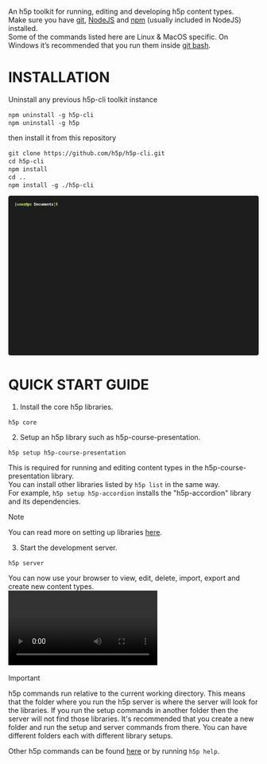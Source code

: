 An h5p toolkit for running, editing and developing h5p content types.  
Make sure you have [git](https://git-scm.com/downloads), [NodeJS](https://nodejs.org/en/download/current) and [npm](https://docs.npmjs.com/downloading-and-installing-node-js-and-npm) (usually included in NodeJS) installed.  
Some of the commands listed here are Linux & MacOS specific. On Windows it’s recommended that you run them inside [git bash](https://git-scm.com/download/win).  

# INSTALLATION

Uninstall any previous h5p-cli toolkit instance
```
npm uninstall -g h5p-cli
npm uninstall -g h5p
```
then install it from this repository
```
git clone https://github.com/h5p/h5p-cli.git
cd h5p-cli
npm install
cd ..
npm install -g ./h5p-cli
```

![installation gif](assets/docs/install.gif)

# QUICK START GUIDE

1. Install the core h5p libraries.
```
h5p core
```
2. Setup an h5p library such as h5p-course-presentation.
```
h5p setup h5p-course-presentation
```
This is required for running and editing content types in the h5p-course-presentation library.  
You can install other libraries listed by `h5p list` in the same way.  
For example, `h5p setup h5p-accordion` installs the "h5p-accordion" library and its dependencies.  
> [!NOTE]
> You can read more on setting up libraries [here](assets/docs/setup.md).
3. Start the development server.
```
h5p server
```
You can now use your browser to view, edit, delete, import, export and create new content types.  
<video src="https://github.com/h5p/h5p-cli/assets/5208532/b33a12e6-3200-488c-81c6-eae41b13f512"></video>
> [!IMPORTANT]
> h5p commands run relative to the current working directory. This means that the folder where you run the h5p server is where the server will look for the libraries. If you run the setup commands in another folder then the server will not find those libraries.
> It's recommended that you create a new folder and run the setup and server commands from there. You can have different folders each with different library setups.

Other h5p commands can be found [here](assets/docs/commands.md) or by running `h5p help`.  
